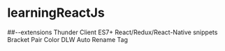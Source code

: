 # learningReactJs
##--extensions
Thunder Client
ES7+ React/Redux/React-Native snippets
Bracket Pair Color DLW
Auto Rename Tag
